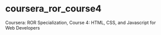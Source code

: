 # coursera_ror_course4
Coursera: ROR Specialization, Course 4: HTML, CSS, and Javascript for Web Developers
